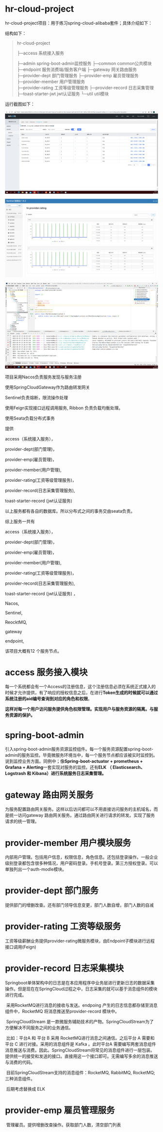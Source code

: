 # hr-cloud-project

hr-cloud-project项目：用于练习spring-cloud-alibaba套件；具体介绍如下：

结构如下：

>hr-cloud-project
>
>├─access                       系统接入服务
>
>├─admin                       spring-boot-admin监控服务
>├─common                   common公共模块
>├─endpoint                   服务消费端/服务客户端
>├─gateway                     网关路由服务
>├─provider-dept           部门管理服务
>├─provider-emp           雇员管理服务
>├─provider-member    用户管理服务  
>├─provider-rating        工资等级管理服务
>├─provider-record       日志采集管理
>├─toast-starter-jwt       jwt认证服务
>└─util                              util模块



运行截图如下：

![nacos服务控制台](\material\image\002.png)



![](\material\image\003.png)

![](\material\image\001.png)



项目采用Nacos负责服务发现与服务注册

使用SpringCloudGateway作为路由转发网关

Sentinel负责熔断，限流操作处理

使用Feign实现接口远程调用服务, Ribbon 负责负载均衡处理。

使用Seata负载分布式事务

提供

access（系统接入服务），

provider-dept(部门管理)，

provider-emp(雇员管理)，

provider-member(用户管理),

provider-rating(工资等级管理服务)，

provider-record(日志采集管理服务), 

toast-starter-record (jwt认证服务) 

以上服务都有各自的数据库。所以分布式之间的事务交由seata负责。

综上服务一共有

access（系统接入服务），

provider-dept(部门管理)，

provider-emp(雇员管理)，

provider-member(用户管理),

provider-rating(工资等级管理服务)，

provider-record(日志采集管理服务), 

toast-starter-record (jwt认证服务) ，

Nacos,

Sentinel,

ReocktMQ,

gateway

endpoint,

该项目大概有12 个服务节点。



# access 服务接入模块

​        每一个系统都会有一个Access的注册信息，这个注册信息必须在系统正式接入的时候才允许提供，有了响应的授权信息之后，在进行**Token生成的时候就可以通过系统注册的aid编号查询到对应的角色和权限**。

​		**这样对每一个用户访问服务提供角色权限管理。实现用户与服务资源的隔离。与服务资源的保护。**



# spring-boot-admin

​		引入spring-boot-admin服务资源监控组件。每一个服务资源配置spring-boot-admin的服务监控。毕竟微服务环境当中，每一个服务节点都应该被实时监控到。说到监控业务方面。同例中；像**Spring-boot-actuator + prometheus + Grafana + Alerting**一套实现对服务的监控。还有**ELK （ Elasticsearch、Logstrash 和 Kibana）进行系统服务日志采集管理。**

 

# gateway 路由网关服务

​		为服务配置路由网关服务。这样以后访问都可以不用直接访问服务的主机域名，而是统一访问gateway 路由网关服务。通过路由网关进行请求的转发。实现了服务请求的统一管理。



# provider-member 用户模块服务

​		内部用户管理。包括用户信息，权限信息，角色信息。还包括登录操作。一般企业级别登录都包含很多种情况，用户密码登录。手机号登录。第三方授权登录。可以单独列出一个auth-modle模块。



# provider-dept 部门服务

​		提供部门的增删改查。还有部门领导信息变更，部门人数自增，部门人数的自减





# provider-rating 工资等级服务

​		工资等级薪酬业务提供provider-rating微服务模块，由Endpoint子模块进行远程接口调用(Feign)



# provider-record 日志采集模块

​		Springboot单体架构中的日志是在本应用程序中业务层进行更新日志的数据采集操作。但是现在在SpringCloud过程之中，日志采集的就可以基于消息组件的模块进行完成。

​		采用RocketMQ进行消息的接收与发送。endpoing 产生的日志信息都存储至消息组件中，RocketMQ 将消息推送至provider-record  模块中。

​		SpringCloudStream 是一款微服务辅助技术的产物。SpringCloudStream为了方便解决不同服务之间的业务通信。

​		比如：平台A 和 平台 B 采用  RocketMQ进行消息之间通信。之后平台 A  需要和 平台 C 进行对接。采用的消息组件是 Kafka 。此时平台A 需要编写两套消息组件消息推送与消费。因此。SpringCloudStream将常见的消息组件进行一层包装。提供统一的接受和发送的接口。直接用这一个接口即可。无需编写多余的消息推送与消费的代码。

​		目前SpringCloudStream支持的消息组件：RocketMQ, RabbitMQ,  RocketMQ;三种消息组件。



​		后期考虑替换成 ELK 



# provider-emp 雇员管理服务

​		管理雇员。提供增删改查操作。获取部门人数，清空部门列表

